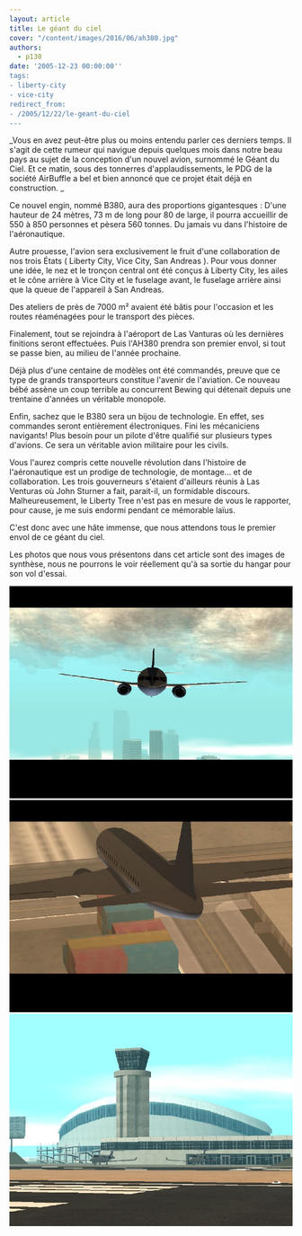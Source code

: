 ```yaml
---
layout: article
title: Le géant du ciel
cover: "/content/images/2016/06/ah380.jpg"
authors:
  - p130
date: '2005-12-23 00:00:00''
tags:
- liberty-city
- vice-city
redirect_from:
- /2005/12/22/le-geant-du-ciel
---
```


\_Vous en avez peut-être plus ou moins entendu parler ces derniers temps. Il s'agit de cette rumeur qui navigue depuis quelques mois dans notre beau pays au sujet de la conception d'un nouvel avion, surnommé le Géant du Ciel. Et ce matin, sous des tonnerres d'applaudissements, le PDG de la société AirBuffle a bel et bien annoncé que ce projet était déjà en construction. \_

Ce nouvel engin, nommé B380, aura des proportions gigantesques : D'une hauteur de 24 mètres, 73 m de long pour 80 de large, il pourra accueillir de 550 à 850 personnes et pèsera 560 tonnes. Du jamais vu dans l'histoire de l'aéronautique.

Autre prouesse, l'avion sera exclusivement le fruit d'une collaboration de nos trois États ( Liberty City, Vice City, San Andreas ). Pour vous donner une idée, le nez et le tronçon central ont été conçus à Liberty City, les ailes et le cône arrière à Vice City et le fuselage avant, le fuselage arrière ainsi que la queue de l'appareil à San Andreas.

Des ateliers de près de 7000 m² avaient été bâtis pour l'occasion et les routes réaménagées pour le transport des pièces.

Finalement, tout se rejoindra à l'aéroport de Las Vanturas où les dernières finitions seront effectuées. Puis l'AH380 prendra son premier envol, si tout se passe bien, au milieu de l'année prochaine.

Déjà plus d'une centaine de modèles ont été commandés, preuve que ce type de grands transporteurs constitue l'avenir de l'aviation. Ce nouveau bébé assène un coup terrible au concurrent Bewing qui détenait depuis une trentaine d'années un véritable monopole.

Enfin, sachez que le B380 sera un bijou de technologie. En effet, ses commandes seront entièrement électroniques. Fini les mécaniciens navigants! Plus besoin pour un pilote d'être qualifié sur plusieurs types d'avions. Ce sera un véritable avion militaire pour les civils.

Vous l'aurez compris cette nouvelle révolution dans l'histoire de l'aéronautique est un prodige de technologie, de montage... et de collaboration. Les trois gouverneurs s'étaient d'ailleurs réunis à Las Venturas où John Sturner a fait, parait-il, un formidable discours. Malheureusement, le Liberty Tree n'est pas en mesure de vous le rapporter, pour cause, je me suis endormi pendant ce mémorable laïus.

C'est donc avec une hâte immense, que nous attendons tous le premier envol de ce géant du ciel.

Les photos que nous vous présentons dans cet article sont des images de synthèse, nous ne pourrons le voir réellement qu'à sa sortie du hangar pour son vol d'essai.

![](/content/images/2005/01/ah3802.jpg)
![](/content/images/2005/01/ah3803.jpg)
![](/content/images/2005/01/LVairport.jpg)